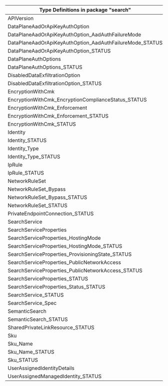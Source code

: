 | Type Definitions in package "search"                     | v1api20210401preview |
|----------------------------------------------------------|----------------------|
| APIVersion                                               | v1api20210401preview |
| DataPlaneAadOrApiKeyAuthOption                           | v1api20210401preview |
| DataPlaneAadOrApiKeyAuthOption_AadAuthFailureMode        | v1api20210401preview |
| DataPlaneAadOrApiKeyAuthOption_AadAuthFailureMode_STATUS | v1api20210401preview |
| DataPlaneAadOrApiKeyAuthOption_STATUS                    | v1api20210401preview |
| DataPlaneAuthOptions                                     | v1api20210401preview |
| DataPlaneAuthOptions_STATUS                              | v1api20210401preview |
| DisabledDataExfiltrationOption                           | v1api20210401preview |
| DisabledDataExfiltrationOption_STATUS                    | v1api20210401preview |
| EncryptionWithCmk                                        | v1api20210401preview |
| EncryptionWithCmk_EncryptionComplianceStatus_STATUS      | v1api20210401preview |
| EncryptionWithCmk_Enforcement                            | v1api20210401preview |
| EncryptionWithCmk_Enforcement_STATUS                     | v1api20210401preview |
| EncryptionWithCmk_STATUS                                 | v1api20210401preview |
| Identity                                                 | v1api20210401preview |
| Identity_STATUS                                          | v1api20210401preview |
| Identity_Type                                            | v1api20210401preview |
| Identity_Type_STATUS                                     | v1api20210401preview |
| IpRule                                                   | v1api20210401preview |
| IpRule_STATUS                                            | v1api20210401preview |
| NetworkRuleSet                                           | v1api20210401preview |
| NetworkRuleSet_Bypass                                    | v1api20210401preview |
| NetworkRuleSet_Bypass_STATUS                             | v1api20210401preview |
| NetworkRuleSet_STATUS                                    | v1api20210401preview |
| PrivateEndpointConnection_STATUS                         | v1api20210401preview |
| SearchService                                            | v1api20210401preview |
| SearchServiceProperties                                  | v1api20210401preview |
| SearchServiceProperties_HostingMode                      | v1api20210401preview |
| SearchServiceProperties_HostingMode_STATUS               | v1api20210401preview |
| SearchServiceProperties_ProvisioningState_STATUS         | v1api20210401preview |
| SearchServiceProperties_PublicNetworkAccess              | v1api20210401preview |
| SearchServiceProperties_PublicNetworkAccess_STATUS       | v1api20210401preview |
| SearchServiceProperties_STATUS                           | v1api20210401preview |
| SearchServiceProperties_Status_STATUS                    | v1api20210401preview |
| SearchService_STATUS                                     | v1api20210401preview |
| SearchService_Spec                                       | v1api20210401preview |
| SemanticSearch                                           | v1api20210401preview |
| SemanticSearch_STATUS                                    | v1api20210401preview |
| SharedPrivateLinkResource_STATUS                         | v1api20210401preview |
| Sku                                                      | v1api20210401preview |
| Sku_Name                                                 | v1api20210401preview |
| Sku_Name_STATUS                                          | v1api20210401preview |
| Sku_STATUS                                               | v1api20210401preview |
| UserAssignedIdentityDetails                              | v1api20210401preview |
| UserAssignedManagedIdentity_STATUS                       | v1api20210401preview |

